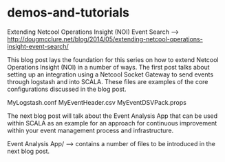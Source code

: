 demos-and-tutorials
===================

Extending Netcool Operations Insight (NOI) Event Search --> http://dougmcclure.net/blog/2014/05/extending-netcool-operations-insight-event-search/

This blog post lays the foundation for this series on how to extend Netcool Operations Insight (NOI) in a number of ways.  The first post talks about setting up an integration using a Netcool Socket Gateway to send events through logstash and into SCALA.  These files are examples of the core configurations discussed in the blog post.

MyLogstash.conf
MyEventHeader.csv
MyEventDSVPack.props


The next blog post will talk about the Event Analysis App that can be used within SCALA as an example for an approach for continuous improvement within your event management process and infrastructure.

Event Analysis App/ --> contains a number of files to be introduced in the next blog post.



